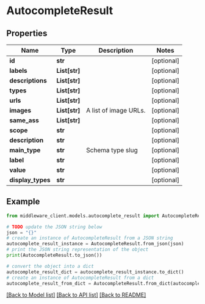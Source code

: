 # AutocompleteResult


## Properties

Name | Type | Description | Notes
------------ | ------------- | ------------- | -------------
**id** | **str** |  | [optional] 
**labels** | **List[str]** |  | [optional] 
**descriptions** | **List[str]** |  | [optional] 
**types** | **List[str]** |  | [optional] 
**urls** | **List[str]** |  | [optional] 
**images** | **List[str]** | A list of image URLs. | [optional] 
**same_ass** | **List[str]** |  | [optional] 
**scope** | **str** |  | [optional] 
**description** | **str** |  | [optional] 
**main_type** | **str** | Schema type slug | [optional] 
**label** | **str** |  | [optional] 
**value** | **str** |  | [optional] 
**display_types** | **str** |  | [optional] 

## Example

```python
from middleware_client.models.autocomplete_result import AutocompleteResult

# TODO update the JSON string below
json = "{}"
# create an instance of AutocompleteResult from a JSON string
autocomplete_result_instance = AutocompleteResult.from_json(json)
# print the JSON string representation of the object
print(AutocompleteResult.to_json())

# convert the object into a dict
autocomplete_result_dict = autocomplete_result_instance.to_dict()
# create an instance of AutocompleteResult from a dict
autocomplete_result_from_dict = AutocompleteResult.from_dict(autocomplete_result_dict)
```
[[Back to Model list]](../README.md#documentation-for-models) [[Back to API list]](../README.md#documentation-for-api-endpoints) [[Back to README]](../README.md)


